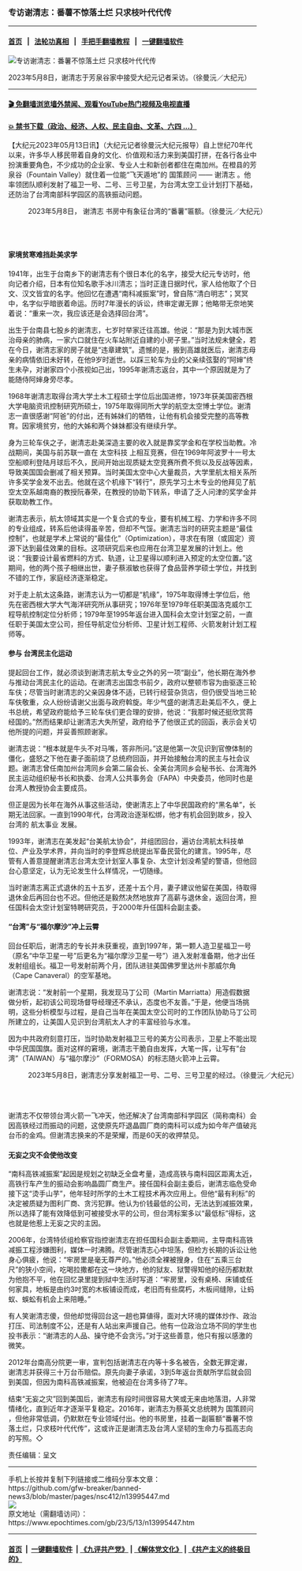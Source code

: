 ### 专访谢清志：番薯不惊落土烂 只求枝叶代代传
------------------------

#### [首页](https://github.com/gfw-breaker/banned-news3/blob/master/README.md) &nbsp;&nbsp;|&nbsp;&nbsp; [法轮功真相](https://github.com/begood0513/basic/blob/master/README.md)  &nbsp;&nbsp;|&nbsp;&nbsp; [手把手翻墙教程](https://github.com/gfw-breaker/guides/wiki)  &nbsp;&nbsp;|&nbsp;&nbsp; [一键翻墙软件](https://github.com/gfw-breaker/nogfw/blob/master/README.md)  



<div><img alt="专访谢清志：番薯不惊落土烂 只求枝叶代代传" class="attachment-djy_600_400 size-djy_600_400 wp-post-image" src="https://i.epochtimes.com/assets/uploads/2023/05/id13995497-41bad6ad976a48a0676cfd6c03c6495c-600x400.jpg"/>
<div class="caption">
 <p>
  2023年5月8日，谢清志于芳泉谷家中接受大纪元记者采访。（徐曼沅／大纪元）
 </p>
</div></div><hr/>

#### [ 🎬  免翻墙浏览墙外禁闻、观看YouTube热门视频及电视直播](https://github.com/gfw-breaker/HelloWorld)

#### [ 💥  禁书下载（政治、经济、人权、民主自由、文革、六四 ...）](https://github.com/gfw-breaker/books/blob/master/README.md)

<div><p>
 【大纪元2023年05月13日讯】（大纪元记者徐曼沅大纪元报导）自上世纪70年代以来，许多华人移民带着自身的文化、价值观和活力来到美国打拼，在各行各业中扮演重要角色，不少成功的企业家、专业人士和新创者都住在南加州。在橙县的芳泉谷（Fountain Valley）就住着一位能“飞天遁地”的
 <ok href="https://www.epochtimes.com/gb/tag/%E5%9B%BD%E7%AD%96%E9%A1%BE%E9%97%AE.html">
  国策顾问
 </ok>
 ——
 <ok href="https://www.epochtimes.com/gb/tag/%E8%B0%A2%E6%B8%85%E5%BF%97.html">
  谢清志
 </ok>
 。他率领团队顺利发射了福卫一号、二号、三号卫星，为台湾太空工业计划打下基础，还防治了台湾南部科学园区的高铁振动问题。
</p>
<figure aria-describedby="caption-attachment-13995499" class="wp-caption aligncenter" id="attachment_13995499" style="width: 600px">
 <ok href="https://i.epochtimes.com/assets/uploads/2023/05/id13995499-a18bbef29b814ad4edee5f632262406d.jpg" target="_blank">
  <img alt="" class="size-large wp-image-13995499" src="https://i.epochtimes.com/assets/uploads/2023/05/id13995499-a18bbef29b814ad4edee5f632262406d-600x338.jpg"/>
 </ok>
 <br/><figcaption class="wp-caption-text" id="caption-attachment-13995499">
  2023年5月8日，
  <ok href="https://www.epochtimes.com/gb/tag/%E8%B0%A2%E6%B8%85%E5%BF%97.html">
   谢清志
  </ok>
  书房中有象征台湾的“番薯”匾额。（徐曼沅／大纪元）
 </figcaption><br/>
</figure><br/>
<h4>
 家境贫寒难挡赴美求学
</h4>
<p>
 1941年，出生于台南乡下的谢清志有个很日本化的名字，接受大纪元专访时，他向记者介绍，日本有位知名歌手冰川清志；当时正逢日据时代，家人给他取了个日文、汉文皆宜的名字。他回忆在遭遇“南科减振案”时，曾自陈“清白明志”；冥冥中，名字似乎暗嵌着命运。历时7年漫长的诉讼，终审定谳无罪；他略带无奈地笑着说：“重来一次，我应该还是会选择回台湾”。
</p>
<p>
 出生于台南县七股乡的谢清志，七岁时举家迁往高雄。他说：“那是为到大城市医治母亲的肺病，一家六口就住在火车站附近自建的小房子里。”当时法规未健全，若在今日，谢清志家的房子就是“违章建筑”。遗憾的是，搬到高雄就医后，谢清志母亲的病情依旧未好转，在他9岁时逝世。以踩三轮车为业的父亲续弦娶的“阿婶”终生未孕，对谢家四个小孩视如己出，1995年谢清志返台，其中一个原因就是为了能随侍阿婶身旁尽孝。
</p>
<p>
 1968年谢清志取得台湾大学土木工程硕士学位后出国进修，1973年获美国密西根大学电脑资讯控制研究所硕士，1975年取得同所大学的航空太空博士学位。谢清志一直很感谢“阿爸”的付出，还有姊妹们的牺牲，让他有机会接受完整的高等教育。因家境贫穷，他的大姊和两个妹妹都没有继续升学。
</p>
<p>
 身为三轮车伕之子，谢清志赴美深造主要的收入就是靠奖学金和在学校当助教。冷战期间，美国与前苏联一直在
 <ok href="https://www.epochtimes.com/gb/tag/%E5%A4%AA%E7%A9%BA%E7%A7%91%E6%8A%80.html">
  太空科技
 </ok>
 上相互竞赛，但在1969年阿波罗十一号太空船顺利登陆月球后不久，民间开始出现质疑太空竞赛所费不赀以及反战等因素，导致美国国会删减了相关预算。当时美国太空中心大量裁员，大学里航太相关系所许多奖学金发不出去。他就在这个机缘下“转行”，原先学习土木专业的他拜见了航空太空系越南裔的教授阮春荣，在教授的协助下转系，申请了乏人问津的奖学金并获取助教工作。
</p>
<p>
 谢清志表示，航太领域其实是一个复合式的专业，要有机械工程、力学和许多不同的专业组成，转系后他读得虽辛苦，但却不气馁。谢清志当时的研究主题是“最佳控制”，也就是学术上常说的“最佳化”（Optimization），寻求在有限（或固定）资源下达到最佳效果的目标。这项研究后来也应用在台湾卫星发展的计划上。他说：“我要设计最省燃料的方式、轨道，让卫星得以顺利进入预定的太空位置。”这期间，他的两个孩子相继出世，妻子蔡淑敏也获得了食品营养学硕士学位，并找到不错的工作，家庭经济逐渐稳定。
</p>
<p>
 对于走上航太这条路，谢清志认为一切都是“机缘”，1975年取得博士学位后，他先在密西根大学大气海洋研究所从事研究；1976年至1979年任职美国洛克威尔工程导航控制定位分析师；1979年至1995年返台进入国科会太空计划室之前，一直任职于美国太空公司，担任导航定位分析师、卫星计划工程师、火箭发射计划工程师等。
</p>
<h4>
 参与
 <ok href="https://www.epochtimes.com/gb/tag/%E5%8F%B0%E6%B9%BE%E6%B0%91%E4%B8%BB%E5%8C%96%E8%BF%90%E5%8A%A8.html">
  台湾民主化运动
 </ok>
</h4>
<p>
 提起回台工作，就必须谈到谢清志航太专业之外的另一项“副业”，他长期在海外参与推动台湾民主化的运动。在谢清志出国念书前夕，政府以整顿市容为由驱逐三轮车伕；尽管当时谢清志的父亲因身体不适，已转行经营杂货店，但仍很受当地三轮车伕敬重，众人纷纷请谢父出面与政府斡旋。年少气盛的谢清志赴美后不久，便上书总统，希望政府能给予三轮车伕们更合理的安排，他说：“我那时候还挺欣赏蒋经国的。”然而结果却让谢清志大失所望，政府给予了他很正式的回函，表示会关切他所提的问题，并妥善照顾谢家。
</p>
<p>
 谢清志说：“根本就是牛头不对马嘴，答非所问。”这是他第一次见识到官僚体制的僵化，盛怒之下他在妻子面前烧了总统府回函，并开始接触台湾的民主与社会议题。谢清志曾任南加州台湾同乡会第二届会长、全美台湾同乡会秘书长、台湾海外民主运动组织秘书长和执委、台湾人公共事务会（FAPA）中央委员，他同时也是台湾人教授协会主要成员。
</p>
<p>
 但正是因为长年在海外从事这些活动，使谢清志上了中华民国政府的“黑名单”，长期无法回家。一直到1990年代，台湾政治逐渐松绑，他才有机会回到故乡，投入台湾的
 <ok href="https://www.epochtimes.com/gb/tag/%E8%88%AA%E5%A4%AA%E4%BA%8B%E4%B8%9A.html">
  航太事业
 </ok>
 发展。
</p>
<p>
 1993年，谢清志在美发起“台美航太协会”，并组团回台，遍访台湾航太科技单位、产业及学术界，并向当时的李登辉总统提出军备民营化的建言。1995年，尽管有人善意提醒谢清志台湾太空计划室人事复杂、太空计划没希望的警语，但他回台心意坚定，认为无论发生什么样情况，一切随缘。
</p>
<p>
 当时谢清志离正式退休的五十五岁，还差十五个月，妻子建议他留在美国，待取得退休金后再回台也不迟。但他还是毅然决然地放弃了高薪与退休金，返回台湾，担任国科会太空计划室特聘研究员，于2000年升任国科会副主委。
</p>
<h4>
 “台湾”与“福尔摩沙”冲上云霄
</h4>
<p>
 回台任职后，谢清志的专长并未获重视，直到1997年，第一颗人造卫星福卫一号（原名“中华卫星一号”后更名为“福尔摩沙卫星一号”）进入发射准备期，他才出任发射组组长。福卫一号发射前两个月，团队进驻美国佛罗里达州卡那威尔角（Cape Canaveral）的空军基地。
</p>
<p>
 谢清志说：“发射前一个星期，我发现马丁公司（Martin Marriatta）用造假数据做分析，起初该公司现场督导经理还不承认，态度也不友善。”于是，他便当场挑明，这些分析模型与过程，是自己当年在美国太空公司时的工作团队协助马丁公司所建立的，让美国人见识到台湾航太人才的丰富经验与水准。
</p>
<p>
 因为中共政府刻意打压，当时协助发射福卫三号的美方公司表示，卫星上不能出现中华民国国旗。面对这样的窘境，谢清志干脆自由发挥，大笔一挥，让写有“台湾”（TAIWAN）与“福尔摩沙”（FORMOSA）的标志随火箭冲上云霄。
</p>
<figure aria-describedby="caption-attachment-13995503" class="wp-caption aligncenter" id="attachment_13995503" style="width: 600px">
 <ok href="https://i.epochtimes.com/assets/uploads/2023/05/id13995503-07d7580776ad83ee718e451fc2629268.jpg" target="_blank">
  <img alt="" class="size-large wp-image-13995503" src="https://i.epochtimes.com/assets/uploads/2023/05/id13995503-07d7580776ad83ee718e451fc2629268-600x338.jpg"/>
 </ok>
 <br/><figcaption class="wp-caption-text" id="caption-attachment-13995503">
  2023年5月8日，谢清志分享发射福卫一号、二号、三号卫星的经过。（徐曼沅／大纪元）
 </figcaption><br/>
</figure><br/>
<p>
 谢清志不仅带领台湾火箭一飞冲天，他还解决了台湾南部科学园区（简称南科）会因高铁经过而振动的问题，这使原先吓退晶圆厂商的南科可以成为如今年产值破兆台币的金鸡。但谢清志换来的不是荣耀，而是60天的收押禁见。
</p>
<h4>
 无妄之灾不会使他改变
</h4>
<p>
 “南科高铁减振案”起因是规划之初缺乏全盘考量，造成高铁与南科园区距离太近，高铁行车产生的振动会影响晶圆厂商生产。接任国科会副主委后，谢清志临危受命接下这“烫手山芋”，他年轻时所学的土木工程技术再次应用上。但他“最有利标”的决定被质疑为图利厂商、贪污犯罪。他认为价钱最低的公司，无法达到减振效果，所以选择了能有效降低到可被接受水平的公司，但台湾标案多以“最低标”得标，这也就是他惹上无妄之灾的主因。
</p>
<p>
 2006年，台湾特侦组检察官指控谢清志在担任国科会副主委期间，主导南科高铁减振工程涉嫌图利，媒体一时沸腾。尽管谢清志心中坦荡，但检方长期的诉讼让他身心俱疲，他说：“牢房里是毫无尊严的。”他必须全裸被搜身，住在“五乘三台尺”的狭小空间，吃喝拉撒都在这一块地方，他的狱友、狱警得知他的经历都默默为他抱不平，他在回忆录里提到狱中生活时写道：“牢房里，没有桌椅、床铺或任何家具，地板是由约3吋宽的木板铺设而成，老旧而有些腐朽，木板间缝隙，让蚂蚁、蜈蚣有机会上来陪睡。”
</p>
<p>
 有人笑谢清志傻，但他却觉得回台这一趟也算値得，面对大环境的媒体炒作、政治打压、司法制度不公，还是有人站出来声援自己。他有一位政治立场不同的学生也投书表示：“谢清志的人品、操守绝不会贪污。”对于这些善意，他只有报以感激的微笑。
</p>
<p>
 2012年台南高分院更一审，宣判包括谢清志在内等十多名被告，全数无罪定谳，谢清志并获得三十万台币赔偿。原先向妻子承诺，3到5年返台贡献所学后就会回到美国，但因为南科高铁减振案，他被迫在台湾多待了7年。
</p>
<p>
 结束“无妄之灾”回到美国后，谢清志有段时间很容易大笑或无来由地落泪，人非常情绪化，直到近年才逐渐平复稳定。2016年，谢清志为蔡英文总统聘为
 <ok href="https://www.epochtimes.com/gb/tag/%E5%9B%BD%E7%AD%96%E9%A1%BE%E9%97%AE.html">
  国策顾问
 </ok>
 ，但他非常低调，仍默默在专业领域付出。他的书房里，挂着一副匾额“番薯不惊落土烂，只求枝叶代代传”，这或许正是谢清志及台湾人坚韧的生命力与孤高志向的写照。◇
</p>
<p>
 责任编辑：呈文
</p>
</div>
<hr/>
手机上长按并复制下列链接或二维码分享本文章：<br/>
https://github.com/gfw-breaker/banned-news3/blob/master/pages/nsc412/n13995447.md <br/>
<a href='https://github.com/gfw-breaker/banned-news3/blob/master/pages/nsc412/n13995447.md'><img src='https://github.com/gfw-breaker/banned-news3/blob/master/pages/nsc412/n13995447.md.png'/></a> <br/>
原文地址（需翻墙访问）：https://www.epochtimes.com/gb/23/5/13/n13995447.htm


------------------------
#### [首页](https://github.com/gfw-breaker/banned-news3/blob/master/README.md) &nbsp;|&nbsp; [一键翻墙软件](https://github.com/gfw-breaker/nogfw/blob/master/README.md) &nbsp;| [《九评共产党》](https://github.com/gfw-breaker/9ping.md/blob/master/README.md#九评之一评共产党是什么) | [《解体党文化》](https://github.com/gfw-breaker/jtdwh.md/blob/master/README.md) | [《共产主义的终极目的》](https://github.com/gfw-breaker/gczydzjmd.md/blob/master/README.md)


<img src='http://gfw-breaker.win/banned-news3/pages/nsc412/n13995447.md' width='0px' height='0px'/>